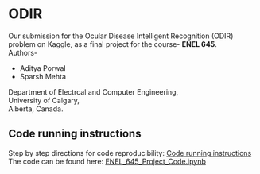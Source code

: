 # ODIR
Our submission for the Ocular Disease Intelligent Recognition (ODIR) problem on Kaggle, as a final project for the course- **ENEL 645**.  
Authors-
- Aditya Porwal
- Sparsh Mehta 

Department of Electrcal and Computer Engineering,  
University of Calgary,  
Alberta, Canada.

## Code running instructions
Step by step directions for code reproducibility: [Code running instructions](https://colab.research.google.com/drive/10ZzGqLvGYIkmoZCnaTByNjZHnGeHdpcB)  
The code can be found here: [ENEL_645_Project_Code.ipynb](https://colab.research.google.com/drive/1oVh53jWPXuqGPL71myaGJyipydQ-d56k)
